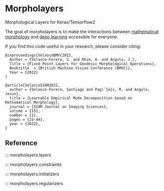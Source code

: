 # Morpholayers

Morphological Layers for Keras/Tensorflow2

The goal of morpholayers is to make the interactions between
[mathematical
morphology](https://en.wikipedia.org/wiki/Mathematical_morphology) and
[deep learning](https://en.wikipedia.org/wiki/Deep_learning)
accessible for everyone.

 If you find this code useful in your research, please consider citing:

    @inproceedings{VelascoBMVC2022,
	  Author = {Velasco-Forero, S. and Rhim, A. and Angulo, J.},
	  Title = {Fixed Point Layers for Geodesic Morphological Operations},
	  Booktitle  = {British Machine Vision Conference (BMVC)},
	  Year = {2022}
    }

    @article{VelascoSIAM2022,
      author = {Velasco-Forero, Santiago and Pag\`{e}s, R. and Angulo, Jesus},
      title = {Learnable Empirical Mode Decomposition based on Mathematical Morphology},
      journal = {SIAM Journal on Imaging Sciences},
      volume = {15},
      number = {1},
      pages = {23-44},
      year = {2022},
    }

## Reference

::: morpholayers.layers

::: morpholayers.constraints

::: morpholayers.initializers

::: morpholayers.regularizers
